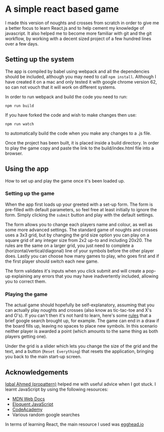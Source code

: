 # A simple react based game
I made this version of noughts and crosses from scratch in order to give me a better focus to learn React.js and to help cement my knowledge of javascript. It also helped me to become more familiar with git and the git workflow, by working with a decent sized project of a few hundred lines over a few days.

## Setting up the system
The app is compiled by babel using webpack and all the dependencies should be included, although you may need to call `npm install`. Although I have created it on a mac and only tested it with google chrome version 62, so can not vouch that it will work on different systems.

In order to run webpack and build the code you need to run:
```
npm run build
```

If you have forked the code and wish to make changes then use:
```
npm run watch
```
to automatically build the code when you make any changes to a .js file.

Once the project has been built, it is placed inside a build directory. In order to play the game copy and paste the link to the build/index.html file into a browser.

## Using the app
How to set up and play the game once it's been loaded up.

### Setting up the game
When the app first loads up your greeted with a set-up form. The form is pre-filled with default parameters, so feel free at least initially to ignore the form. Simply clicking the `submit` button and play with the default settings. 

The form allows you to change each players name and colour, as well as some more advanced settings. The standard game of noughts and crosses uses a 3x3 grid, but by changing the grid size option you can play on a square grid of any integer size from 2x2 up-to and including 20x20. The rules are the same on a larger grid, you just need to complete a (horizontal/vertical/diagonal) line of your symbols before the other player does. Lastly you can choose how many games to play, who goes first and if the first player should switch each new game.

The form validates it's inputs when you click submit and will create a pop-up explaining any errors that you may have inadvertently included, allowing you to correct them.

### Playing the game
The actual game should hopefully be self-explanatory, assuming that you can actually play noughts and crosses (also know as tic-tac-toe and X's and O's). If you can't then it's not hard to learn, here's some [rules](http://www.ubergames.co.uk/noughts-and-crosses-rules.html) that a brief google search brought up, for example. The game can end in a draw if the board fills up, leaving no spaces to place new symbols. In this scenario neither player is awarded a point (which amounts to the same thing as both players getting one).

Under the grid is a slider which lets you change the size of the grid and the text, and a button (`Reset Everything`) that resets the application, bringing you back to the main start-up screen.

## Acknowledgements
[Iqbal Ahmed (propattern)](https://github.com/propattern) helped me with useful advice when I got stuck.
I learnt JavaScript by using the following resources: 
* [MDN Web Docs](https://developer.mozilla.org/en-US/)
* [Eloquent JavaScript](http://eloquentjavascript.net/)
* [CodeAcademy](https://www.codecademy.com/learn/introduction-to-javascript)
* Various random google searches

In terms of learning React, the main resource I used was [egghead.io](https://egghead.io/lessons/react-introduction-to-the-beginner-s-guide-to-reactjs)
